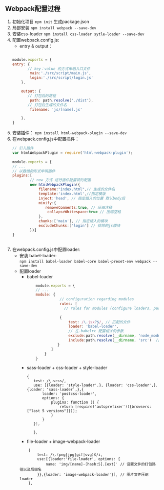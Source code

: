 Webpack配置过程
-- 
1. 初始化项目 `npm init`  生成package.json
2. 局部安装 `npm install webpack --save-dev`
3. 安装css-loader `npm install css-loader sytle-loader --save-dev`
4. 配置webpack.config.js: 
    * entry & output：
    ```jsx harmony
    
    module.exports = {
    entry: {
           // key：value 的方式申明入口文件
            main:'./src/script/main.js',
            login:'./src/script/login.js'
        },
    
        output: {
           // 打包后的路径    
            path: path.resolve('./dist'),
           // 打包后生成的文件名
            filename: 'js/[name].js'
    
        },
    }
    ```
5. 安装插件： `npm install html-webpack-plugin --save-dev`
6. 在webpack.config.js中配置插件：
    ```jsx harmony
    // 引入插件
    var htmlWebpackPlugin = require('html-webpack-plugin');
        
    module.exports = {
    // ...
    // 以数组的形式申明插件
    plugins:[
            // new 方式 进行插件配置项的配置
            new htmlWebpackPlugin({
                filename:"index.html",// 生成的文件名
                template:'index.html',//指定模版
                inject:'head', // 指定插入的位置 默认body后
                minify:{
                   removeComments:true, // 压缩注释
                    collapseWhitespace:true // 压缩空格
                },
                chunks:['main'], // 指定插入的模块
                excludeChunks:['login'] // 排除的js模块
            })]
    }       
  
    ```
7. 在webpack.config.js中配置loader:
    *  安装 babel-loader:  
    `npm install babel-loader babel-core babel-preset-env webpack --save-dev`
    *  配置loader
        * babel-loader  
            ```jsx harmony
                module.exports = {
                // ...
                module: {
                           // configuration regarding modules
                           rules: [
                             // rules for modules (configure loaders, parser options, etc.)
                                                     
                           {
                               test: /\.jsx?$/, // 匹配的文件
                               loader: 'babel-loader', 
                               // 在.babelrc 配置相关的参数 
                               exclude:path.resolve(__dirname, 'node_modules'), //  填写绝对路径
                               include:path.resolve(__dirname, 'src')  // 只解析 src 下的目录
                          }
                       ]
                    }
                }       
            ```
        * sass-loader + css-loader + style-loader
            ```
           {
               test: /\.scss/,
               use: [{loader: 'style-loader',}, {loader: 'css-loader',}, {loader: 'sass-loader',},{
                   loader: 'postcss-loader',
                   options: {
                       plugins: function () {
                           return [require('autoprefixer')({browsers: ["last 5 versions"]})];
                       }
                   }
               }],
    
               },
            ```
        * file-loader + image-webpack-loader
        ```
            {
                test: /\.(png|jpg|gif|svg)$/i,
                use:[{loader:'file-loader', options: {
                    name: 'img/[name]-[hash:5].[ext]' // 设置文件的打包路径以及后缀名
                }},{loader: 'image-webpack-loader'}], // 图片文件压缩loader
            },
        ```